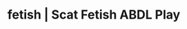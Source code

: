 ---
categories:
- E-Girl Erotica
- AI Erotica
- Vintage Boudoir
- Slow Burn
- Alt Romance
image: /assets/images/1747714220110.jpg
layout: post
schema:
  description: Premium adult content featuring ABDL Play, Scat Fetish. High-quality
    visuals with erotic themes.
  keywords:
  - ABDL Play
  - Body Positivity
  - Gender-Fluid
  - E-Girl Erotica
  - ASMR Erotica
  - Scat Fetish
  name: 1747714220110 | ABDL Play Scat Fetish
  type: VisualArtwork
seo:
  description: Featured content with exclusive ABDL Play, Scat Fetish. HD images available.
  keywords: ABDL Play, Scat Fetish
  og_image: /assets/images/1747714220110.jpg
  schema_type: VisualArtwork
tags:
- '#fetish'
- ABDL Play
- Scat Fetish
title: fetish | Scat Fetish ABDL Play
---